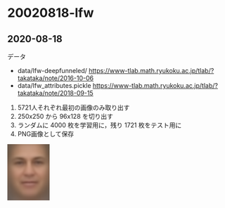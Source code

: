 # 20020818-lfw

## 2020-08-18

データ
- data/lfw-deepfunneled/  https://www-tlab.math.ryukoku.ac.jp/tlab/?takataka/note/2016-10-06 
- data/lfw_attributes.pickle https://www-tlab.math.ryukoku.ac.jp/tlab/?takataka/note/2018-09-15

1. 5721人それぞれ最初の画像のみ取り出す
1. 250x250 から 96x128 を切り出す
1. ランダムに 4000 枚を学習用に，残り 1721 枚をテスト用に
1. PNG画像として保存

![meanL.png](./meanL.png)
